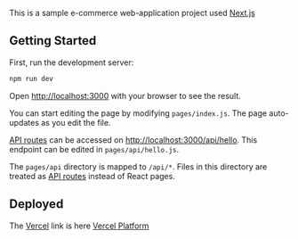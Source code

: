 This is a sample e-commerce web-application project used [Next.js](https://nextjs.org/)
## Getting Started

First, run the development server:

```bash
npm run dev

```

Open [http://localhost:3000](http://localhost:3000) with your browser to see the result.

You can start editing the page by modifying `pages/index.js`. The page auto-updates as you edit the file.

[API routes](https://nextjs.org/docs/api-routes/introduction) can be accessed on [http://localhost:3000/api/hello](http://localhost:3000/api/hello). This endpoint can be edited in `pages/api/hello.js`.

The `pages/api` directory is mapped to `/api/*`. Files in this directory are treated as [API routes](https://nextjs.org/docs/api-routes/introduction) instead of React pages.


## Deployed 

[comment]: <> (The [Heroku]&#40;&#41; link is here [Vercel Platform]&#40;&#41;)


The [Vercel](https://vercel.com/) link is here [Vercel Platform](https://e-commerce-gray.vercel.app/) 


